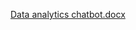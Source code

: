 [Data analytics chatbot.docx](https://github.com/user-attachments/files/20238702/Data.analytics.chatbot.docx)
